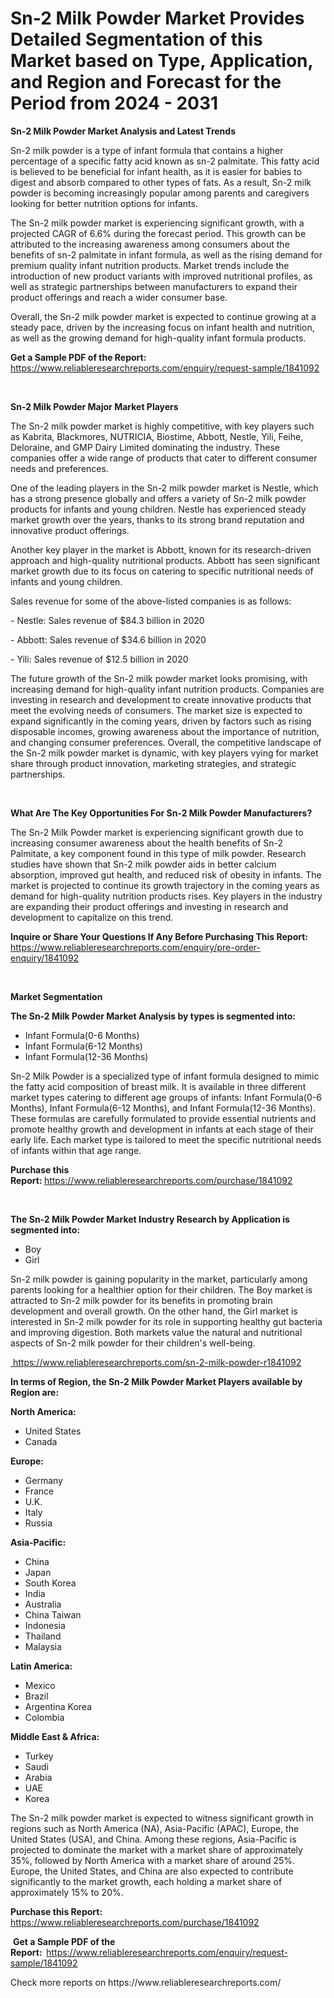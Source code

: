 <p><h1>Sn-2 Milk Powder Market Provides Detailed Segmentation of this Market based on Type, Application, and Region and Forecast for the Period from 2024 - 2031</h1></p><p><strong>Sn-2 Milk Powder Market Analysis and Latest Trends</strong></p>
<p><p>Sn-2 milk powder is a type of infant formula that contains a higher percentage of a specific fatty acid known as sn-2 palmitate. This fatty acid is believed to be beneficial for infant health, as it is easier for babies to digest and absorb compared to other types of fats. As a result, Sn-2 milk powder is becoming increasingly popular among parents and caregivers looking for better nutrition options for infants.</p><p>The Sn-2 milk powder market is experiencing significant growth, with a projected CAGR of 6.6% during the forecast period. This growth can be attributed to the increasing awareness among consumers about the benefits of sn-2 palmitate in infant formula, as well as the rising demand for premium quality infant nutrition products. Market trends include the introduction of new product variants with improved nutritional profiles, as well as strategic partnerships between manufacturers to expand their product offerings and reach a wider consumer base.</p><p>Overall, the Sn-2 milk powder market is expected to continue growing at a steady pace, driven by the increasing focus on infant health and nutrition, as well as the growing demand for high-quality infant formula products.</p></p>
<p><strong>Get a Sample PDF of the Report:&nbsp;</strong> <a href="https://www.reliableresearchreports.com/enquiry/request-sample/1841092">https://www.reliableresearchreports.com/enquiry/request-sample/1841092</a></p>
<p>&nbsp;</p>
<p><strong>Sn-2 Milk Powder Major Market Players</strong></p>
<p><p>The Sn-2 milk powder market is highly competitive, with key players such as Kabrita, Blackmores, NUTRICIA, Biostime, Abbott, Nestle, Yili, Feihe, Deloraine, and GMP Dairy Limited dominating the industry. These companies offer a wide range of products that cater to different consumer needs and preferences.</p><p>One of the leading players in the Sn-2 milk powder market is Nestle, which has a strong presence globally and offers a variety of Sn-2 milk powder products for infants and young children. Nestle has experienced steady market growth over the years, thanks to its strong brand reputation and innovative product offerings.</p><p>Another key player in the market is Abbott, known for its research-driven approach and high-quality nutritional products. Abbott has seen significant market growth due to its focus on catering to specific nutritional needs of infants and young children.</p><p>Sales revenue for some of the above-listed companies is as follows:</p><p>- Nestle: Sales revenue of $84.3 billion in 2020</p><p>- Abbott: Sales revenue of $34.6 billion in 2020</p><p>- Yili: Sales revenue of $12.5 billion in 2020</p><p>The future growth of the Sn-2 milk powder market looks promising, with increasing demand for high-quality infant nutrition products. Companies are investing in research and development to create innovative products that meet the evolving needs of consumers. The market size is expected to expand significantly in the coming years, driven by factors such as rising disposable incomes, growing awareness about the importance of nutrition, and changing consumer preferences. Overall, the competitive landscape of the Sn-2 milk powder market is dynamic, with key players vying for market share through product innovation, marketing strategies, and strategic partnerships.</p></p>
<p>&nbsp;</p>
<p><strong>What Are The Key Opportunities For Sn-2 Milk Powder Manufacturers?</strong></p>
<p><p>The Sn-2 Milk Powder market is experiencing significant growth due to increasing consumer awareness about the health benefits of Sn-2 Palmitate, a key component found in this type of milk powder. Research studies have shown that Sn-2 milk powder aids in better calcium absorption, improved gut health, and reduced risk of obesity in infants. The market is projected to continue its growth trajectory in the coming years as demand for high-quality nutrition products rises. Key players in the industry are expanding their product offerings and investing in research and development to capitalize on this trend.</p></p>
<p><strong>Inquire or Share Your Questions If Any Before Purchasing This Report:</strong> <a href="https://www.reliableresearchreports.com/enquiry/pre-order-enquiry/1841092">https://www.reliableresearchreports.com/enquiry/pre-order-enquiry/1841092</a></p>
<p>&nbsp;</p>
<p><strong>Market Segmentation</strong></p>
<p><strong>The Sn-2 Milk Powder Market Analysis by types is segmented into:</strong></p>
<p><ul><li>Infant Formula(0-6 Months)</li><li>Infant Formula(6-12 Months)</li><li>Infant Formula(12-36 Months)</li></ul></p>
<p><p>Sn-2 Milk Powder is a specialized type of infant formula designed to mimic the fatty acid composition of breast milk. It is available in three different market types catering to different age groups of infants: Infant Formula(0-6 Months), Infant Formula(6-12 Months), and Infant Formula(12-36 Months). These formulas are carefully formulated to provide essential nutrients and promote healthy growth and development in infants at each stage of their early life. Each market type is tailored to meet the specific nutritional needs of infants within that age range.</p></p>
<p><strong>Purchase this Report:&nbsp;</strong><a href="https://www.reliableresearchreports.com/purchase/1841092">https://www.reliableresearchreports.com/purchase/1841092</a></p>
<p>&nbsp;</p>
<p><strong>The Sn-2 Milk Powder Market Industry Research by Application is segmented into:</strong></p>
<p><ul><li>Boy</li><li>Girl</li></ul></p>
<p><p>Sn-2 milk powder is gaining popularity in the market, particularly among parents looking for a healthier option for their children. The Boy market is attracted to Sn-2 milk powder for its benefits in promoting brain development and overall growth. On the other hand, the Girl market is interested in Sn-2 milk powder for its role in supporting healthy gut bacteria and improving digestion. Both markets value the natural and nutritional aspects of Sn-2 milk powder for their children's well-being.</p></p>
<p><a href="https://www.reliableresearchreports.com/sn-2-milk-powder-r1841092">&nbsp;https://www.reliableresearchreports.com/sn-2-milk-powder-r1841092</a></p>
<p><strong>In terms of Region, the Sn-2 Milk Powder Market Players available by Region are:</strong></p>
<p>
    <p> <strong> North America: </strong>
        <ul>
            <li>United States</li>
            <li>Canada</li>
        </ul>
        </p> 
    <p> <strong> Europe: </strong>
        <ul>
            <li>Germany</li>
            <li>France</li>
            <li>U.K.</li>
            <li>Italy</li>
            <li>Russia</li>
        </ul>
        </p> 
    <p> <strong> Asia-Pacific: </strong>
        <ul>
            <li>China</li>
            <li>Japan</li>
            <li>South Korea</li>
            <li>India</li>
            <li>Australia</li>
            <li>China Taiwan</li>
            <li>Indonesia</li>
            <li>Thailand</li>
            <li>Malaysia</li>
        </ul>
        </p> 
    <p> <strong> Latin America: </strong>
        <ul>
            <li>Mexico</li>
            <li>Brazil</li>
            <li>Argentina Korea</li>
            <li>Colombia</li>
        </ul>
        </p> 
    <p> <strong> Middle East & Africa: </strong>
        <ul>
            <li>Turkey</li>
            <li>Saudi</li>
            <li>Arabia</li>
            <li>UAE</li>
            <li>Korea</li>
        </ul>
    </p>
    </p>
<p><p>The Sn-2 milk powder market is expected to witness significant growth in regions such as North America (NA), Asia-Pacific (APAC), Europe, the United States (USA), and China. Among these regions, Asia-Pacific is projected to dominate the market with a market share of approximately 35%, followed by North America with a market share of around 25%. Europe, the United States, and China are also expected to contribute significantly to the market growth, each holding a market share of approximately 15% to 20%.</p></p>
<p><strong>Purchase this Report: </strong><a href="https://www.reliableresearchreports.com/purchase/1841092">https://www.reliableresearchreports.com/purchase/1841092</a></p>
<p>&nbsp;<strong>Get a Sample PDF of the Report:&nbsp;&nbsp;</strong><a href="https://www.reliableresearchreports.com/enquiry/request-sample/1841092">https://www.reliableresearchreports.com/enquiry/request-sample/1841092</a></p>
<p><strong></strong></p>
<p>Check more reports on https://www.reliableresearchreports.com/</p>